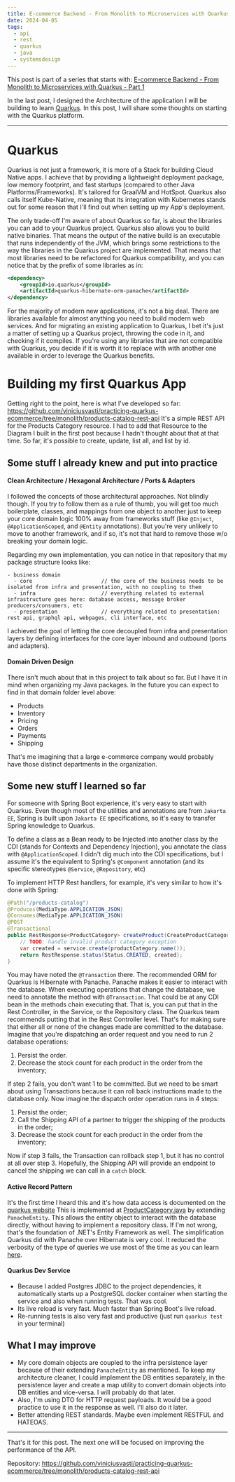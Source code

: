 ```yaml
---
title: E-commerce Backend - From Monolith to Microservices with Quarkus - Part 2
date: 2024-04-05
tags:
  - api
  - rest
  - quarkus
  - java
  - systemsdesign
---
```

This post is part of a series that starts with:
[E-commerce Backend - From Monolith to Microservices with Quarkus - Part 1](https://vinisantos.dev/posts/e-commerce-backend-from-monolith-to-microservices-with-quarkus-part-1)

In the last post, I designed the Architecture of the application I will be building to learn [Quarkus](https://quarkus.io).
In this post, I will share some thoughts on starting with the Quarkus platform.

---

# Quarkus
Quarkus is not just a framework, it is more of a Stack for building Cloud Native apps.
I achieve that by providing a lightweight deployment package, low memory footprint, and fast startups (compared to other Java Platforms/Frameworks). It's tailored for GraalVM and HotSpot.
Quarkus also calls itself Kube-Native, meaning that its integration with Kubernetes stands out for some reason that I'll find out when setting up my App's deployment.

The only trade-off I'm aware of about Quarkus so far, is about the libraries you can add to your Quarkus project.
Quarkus also allows you to build native binaries. That means the output of the native build is an executable that runs independently of the JVM, which brings some restrictions to the way the libraries in the Quarkus project are implemented.
That means that most libraries need to be refactored for Quarkus compatibility, and you can notice that by the prefix of some libraries as in:

```xml
<dependency>
	<groupId>io.quarkus</groupId>
	<artifactId>quarkus-hibernate-orm-panache</artifactId>
</dependency>
```

For the majority of modern new applications, it's not a big deal.
There are libraries available for almost anything you need to build modern web services.
And for migrating an existing application to Quarkus, I bet it's just a matter of setting up a Quarkus project, throwing the code in it, and checking if it compiles. If you're using any libraries that are not compatible with Quarkus, you decide if it is worth it to replace with with another one available in order to leverage the Quarkus benefits.
# Building my first Quarkus App
Getting right to the point, here is what I've developed so far: https://github.com/viniciusvasti/practicing-quarkus-ecommerce/tree/monolith/products-catalog-rest-api
It's a simple REST API for the Products Category resource.
I had to add that Resource to the Diagram I built in the first post because I hadn't thought about that at that time.
So far, it's possible to create, update, list all, and list by id.
## Some stuff I already knew and put into practice
#### Clean Architecture / Hexagonal Architecture / Ports & Adapters
I followed the concepts of those architectural approaches.
Not blindly though. If you try to follow them as a rule of thumb, you will get too much boilerplate, classes, and mappings from one object to another just to keep your core domain logic 100% away from frameworks stuff (like `@Inject`, `@ApplicationScoped`, and `@Entity` annotations).
But you're very unlikely to move to another framework, and if so, it's not that hard to remove those w/o breaking your domain logic.

Regarding my own implementation, you can notice in that repository that my package structure looks like:

```
- business domain
  - core                      // the core of the business needs to be isolated from infra and presentation, with no coupling to them
  - infra                     // everything related to external infrastructure goes here: database access, message broker producers/consumers, etc 
  - presentation              // everything related to presentation: rest api, graphql api, webpages, cli interface, etc
```

I achieved the goal of letting the core decoupled from infra and presentation layers by defining interfaces for the core layer inbound and outbound (ports and adapters).
#### Domain Driven Design
There isn't much about that in this project to talk about so far. But I have it in mind when organizing my Java packages.
In the future you can expect to find in that domain folder level above:
- Products
- Inventory
- Pricing
- Orders
- Payments
- Shipping

That's me imagining that a large e-commerce company would probably have those distinct departments in the organization.
## Some new stuff I learned so far
For someone with Spring Boot experience, it's very easy to start with Quarkus.
Even though most of the utilities and annotations are from `Jakarta EE`, Spring is built upon `Jakarta EE` specifications, so it's easy to transfer Spring knowledge to Quarkus.

To define a class as a Bean ready to be Injected into another class by the CDI (stands for Contexts and Dependency Injection), you annotate the class with `@ApplicationScoped`. I didn't dig much into the CDI specifications, but I assume it's the equivalent to Spring's `@Component` annotation (and its specific stereotypes `@Service`, `@Repository`, etc)

To implement HTTP Rest handlers, for example, it's very similar to how it's done with Spring:

```Java
@Path("/products-catalog")
@Produces(MediaType.APPLICATION_JSON)
@Consumes(MediaType.APPLICATION_JSON)
@POST
@Transactional
public RestResponse<ProductCategory> createProduct(CreateProductCategoryDTO productCategory) {
	// TODO: handle invalid product category exception
	var created = service.create(productCategory.name());
	return RestResponse.status(Status.CREATED, created);
}
```

You may have noted the `@Transaction` there.
The recommended ORM for Quarkus is Hibernate with Panache. Panache makes it easier to interact with the database.
When executing operations that change the database, we need to annotate the method with `@Transaction`. That could be at any CDI bean in the methods chain executing that. That is, you can put that in the Rest Controller, in the Service, or the Repository class.
The Quarkus team recommends putting that in the Rest Controller level.
That's for making sure that either all or none of the changes made are committed to the database.
Imagine that you're dispatching an order request and you need to run 2 database operations:
1. Persist the order.
2. Decrease the stock count for each product in the order from the inventory;

If step 2 fails, you don't want 1 to be committed.
But we need to be smart about using Transactions because it can roll back instructions made to the database only.
Now imagine the dispatch order operation runs in 4 steps:
1. Persist the order;
2. Call the Shipping API of a partner to trigger the shipping of the products in the order;
3. Decrease the stock count for each product in the order from the inventory;

Now if step 3 fails, the Transaction can rollback step 1, but it has no control at all over step 3. Hopefully, the Shipping API will provide an endpoint to cancel the shipping we can call in a `catch` block.
#### Active Record Pattern
It's the first time I heard this and it's how data access is documented on the [quarkus website](https://quarkus.io)
This is implemented at [ProductCategory.java](https://github.com/viniciusvasti/practicing-quarkus-ecommerce/blob/monolith/products-catalog-rest-api/ecommerce-monolith/src/main/java/org/vas/product/catalog/core/domain/ProductCategory.java) by extending `PanacheEntity`.
This allows the entity object to interact with the database directly, without having to implement a repository class.
If I'm not wrong, that's the foundation of .NET's Entity Framework as well.
The simplification Quarkus did with Panache over Hibernate is very cool. It reduced the verbosity of the type of queries we use most of the time as you can learn [here](https://quarkus.io/guides/hibernate-orm-panache#simplified-queries).
#### Quarkus Dev Service
- Because I added Postgres JDBC to the project dependencies, it automatically starts up a PostgreSQL docker container when starting the service and also when running tests. That was cool.
- Its live reload is very fast. Much faster than Spring Boot's live reload.
- Re-running tests is also very fast and productive (just run `quarkus test` in your terminal)
## What I may improve
- My core domain objects are coupled to the infra persistence layer because of their extending `PanacheEntity` as mentioned. To keep my architecture cleaner, I could implement the DB entities separately, in the persistence layer and create a map utility to convert domain objects into DB entities and vice-versa. I will probably do that later.
- Also, I'm using DTO for HTTP request payloads. It would be a good practice to use it in the response as well. I'll also do it later.
- Better attending REST standards. Maybe even implement RESTFUL and HATEOAS.

---

That's it for this post. The next one will be focused on improving the performance of the API.

Repository: https://github.com/viniciusvasti/practicing-quarkus-ecommerce/tree/monolith/products-catalog-rest-api